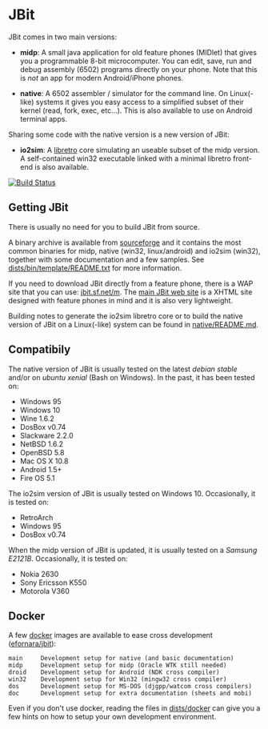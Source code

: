 JBit
====

JBit comes in two main versions:

- **midp**: A small java application for old feature phones (MIDlet)
that gives you a programmable 8-bit microcomputer. You can edit, save, run and
debug assembly (6502) programs directly on your phone.
Note that this is *not* an app for modern Android/iPhone phones.

- **native**: A 6502 assembler / simulator for the command line.
On Linux(-like) systems it gives you easy access to a simplified subset
of their kernel (read, fork, exec, etc...). This is also available to
use on Android terminal apps.

Sharing some code with the native version is a new version of JBit:

- **io2sim**: A [libretro](https://www.libretro.com/) core simulating an
useable subset of the midp version. A self-contained win32 executable
linked with a minimal libretro front-end is also available.

[![Build Status](https://api.travis-ci.org/efornara/jbit.svg?branch=master)](https://travis-ci.org/efornara/jbit/builds)

## Getting JBit

There is usually no need for you to build JBit from source.

A binary archive is available from
[sourceforge](https://sourceforge.net/projects/jbit/files/jbit/) and it
contains the most common binaries for midp, native (win32,
linux/android) and io2sim (win32), together with some documentation
and a few samples.
See [dists/bin/template/README.txt](dists/bin/template/README.txt) for
more information.

If you need to download JBit directly from a feature phone, there is
a WAP site that you can use: [jbit.sf.net/m](http://jbit.sf.net/m).
The [main JBit web site](http://jbit.sourceforge.net/) is a XHTML site
designed with feature phones in mind and it is also very lightweight.

Building notes to generate the io2sim libretro core or to build the native
version of JBit on a Linux(-like) system can be found in
[native/README.md](native/README.md).

## Compatibily

The native version of JBit is usually tested on the latest *debian stable*
and/or on *ubuntu xenial* (Bash on Windows).
In the past, it has been tested on:

- Windows 95
- Windows 10
- Wine 1.6.2
- DosBox v0.74
- Slackware 2.2.0
- NetBSD 1.6.2
- OpenBSD 5.8
- Mac OS X 10.8
- Android 1.5+
- Fire OS 5.1

The io2sim version of JBit is usually tested on Windows 10.
Occasionally, it is tested on:

- RetroArch
- Windows 95
- DosBox v0.74

When the midp version of JBit is updated, it is usually tested on a
*Samsung E2121B*.
Occasionally, it is tested on:

- Nokia 2630
- Sony Ericsson K550
- Motorola V360

## Docker

A few [docker](https://www.docker.com/) images are available to ease
cross development ([efornara/jbit](https://hub.docker.com/r/efornara/jbit/)):

	main     Development setup for native (and basic documentation)
	midp     Development setup for midp (Oracle WTK still needed)
	droid    Development setup for Android (NDK cross compiler)
	win32    Development setup for Win32 (mingw32 cross compiler)
	dos      Development setup for MS-DOS (djgpp/watcom cross compilers)
	doc      Development setup for extra documentation (sheets and mobi)

Even if you don't use docker, reading the files in
[dists/docker](dists/docker) can give you a few hints on how to setup
your own development environment.

